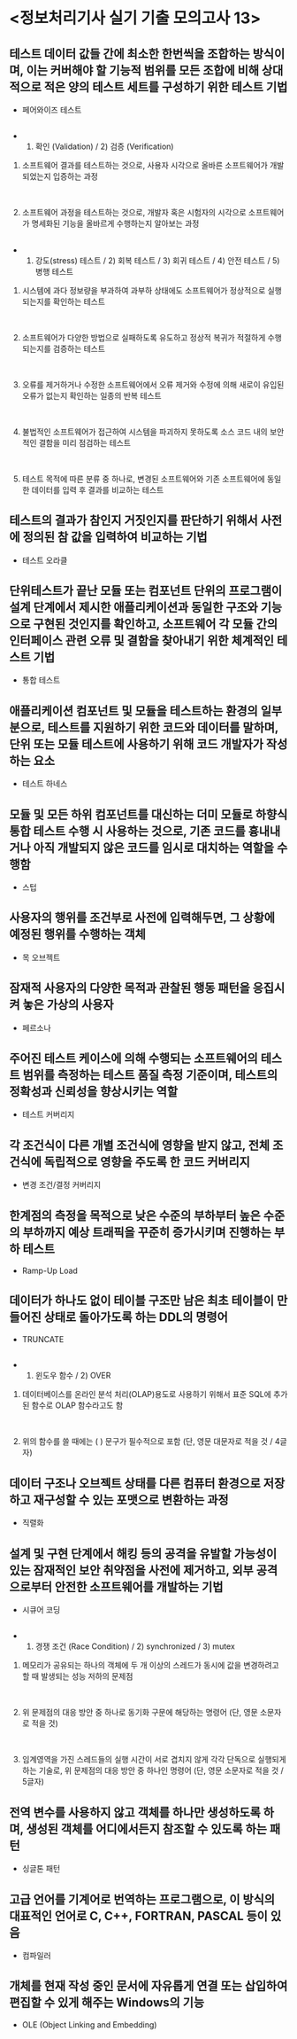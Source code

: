 # <정보처리기사 실기 기출 모의고사 13>

## 테스트 데이터 값들 간에 최소한 한번씩을 조합하는 방식이며, 이는 커버해야 할 기능적 범위를 모든 조합에 비해 상대적으로 적은 양의 테스트 세트를 구성하기 위한 테스트 기법

* 페어와이즈 테스트

## 

* 1) 확인 (Validation) / 2) 검증 (Verification)

1) 소프트웨어 결과를 테스트하는 것으로, 사용자 시각으로 올바른 소프트웨어가 개발되었는지 입증하는 과정

​

2) 소프트웨어 과정을 테스트하는 것으로, 개발자 혹은 시험자의 시각으로 소프트웨어가 명세화된 기능을 올바르게 수행하는지 알아보는 과정

## 

* 1) 강도(stress) 테스트 / 2) 회복 테스트 / 3) 회귀 테스트 / 4) 안전 테스트 / 5) 병행 테스트

1) 시스템에 과다 정보량을 부과하여 과부하 상태에도 소프트웨어가 정상적으로 실행되는지를 확인하는 테스트

​

2) 소프트웨어가 다양한 방법으로 실패하도록 유도하고 정상적 복귀가 적절하게 수행되는지를 검증하는 테스트

​

3) 오류를 제거하거나 수정한 소프트웨어에서 오류 제거와 수정에 의해 새로이 유입된 오류가 없는지 확인하는 일종의 반복 테스트

​

4) 불법적인 소프트웨어가 접근하여 시스템을 파괴하지 못하도록 소스 코드 내의 보안적인 결함을 미리 점검하는 테스트

​

5) 테스트 목적에 따른 분류 중 하나로, 변경된 소프트웨어와 기존 소프트웨어에 동일한 데이터를 입력 후 결과를 비교하는 테스트

## 테스트의 결과가 참인지 거짓인지를 판단하기 위해서 사전에 정의된 참 값을 입력하여 비교하는 기법

* 테스트 오라클

## 단위테스트가 끝난 모듈 또는 컴포넌트 단위의 프로그램이 설계 단계에서 제시한 애플리케이션과 동일한 구조와 기능으로 구현된 것인지를 확인하고, 소프트웨어 각 모듈 간의 인터페이스 관련 오류 및 결함을 찾아내기 위한 체계적인 테스트 기법 

* 통합 테스트

## 애플리케이션 컴포넌트 및 모듈을 테스트하는 환경의 일부분으로, 테스트를 지원하기 위한 코드와 데이터를 말하며, 단위 또는 모듈 테스트에 사용하기 위해 코드 개발자가 작성하는 요소

* 테스트 하네스

## 모듈 및 모든 하위 컴포넌트를 대신하는 더미 모듈로 하향식 통합 테스트 수행 시 사용하는 것으로, 기존 코드를 흉내내거나 아직 개발되지 않은 코드를 임시로 대치하는 역할을 수행함 

* 스텁

## 사용자의 행위를 조건부로 사전에 입력해두면, 그 상황에 예정된 행위를 수행하는 객체 

* 목 오브젝트

## 잠재적 사용자의 다양한 목적과 관찰된 행동 패턴을 응집시켜 놓은 가상의 사용자 

* 페르소나

## 주어진 테스트 케이스에 의해 수행되는 소프트웨어의 테스트 범위를 측정하는 테스트 품질 측정 기준이며, 테스트의 정확성과 신뢰성을 향상시키는 역할 

* 테스트 커버리지

## 각 조건식이 다른 개별 조건식에 영향을 받지 않고, 전체 조건식에 독립적으로 영향을 주도록 한 코드 커버리지

* 변경 조건/결정 커버리지

## 한계점의 측정을 목적으로 낮은 수준의 부하부터 높은 수준의 부하까지 예상 트래픽을 꾸준히 증가시키며 진행하는 부하 테스트

* Ramp-Up Load

## 데이터가 하나도 없이 테이블 구조만 남은 최초 테이블이 만들어진 상태로 돌아가도록 하는 DDL의 명령어 

* TRUNCATE

## 

* 1) 윈도우 함수 / 2) OVER

1) 데이터베이스를 온라인 분석 처리(OLAP)용도로 사용하기 위해서 표준 SQL에 추가된 함수로 OLAP 함수라고도 함

​

2) 위의 함수를 쓸 때에는 (          ) 문구가 필수적으로 포함 (단, 영문 대문자로 적을 것 / 4글자)

## 데이터 구조나 오브젝트 상태를 다른 컴퓨터 환경으로 저장하고 재구성할 수 있는 포맷으로 변환하는 과정

* 직렬화

## 설계 및 구현 단계에서 해킹 등의 공격을 유발할 가능성이 있는 잠재적인 보안 취약점을 사전에 제거하고, 외부 공격으로부터 안전한 소프트웨어를 개발하는 기법 

* 시큐어 코딩

## 

* 1) 경쟁 조건 (Race Condition) / 2) synchronized / 3) mutex

1) 메모리가 공유되는 하나의 객체에 두 개 이상의 스레드가 동시에 값을 변경하려고 할 때 발생되는 성능 저하의 문제점

​

2) 위 문제점의 대응 방안 중 하나로 동기화 구문에 해당하는 명령어 (단, 영문 소문자로 적을 것)

​

3) 임계영역을 가진 스레드들의 실행 시간이 서로 겹치지 않게 각각 단독으로 실행되게 하는 기술로, 위 문제점의 대응 방안 중 하나인 명령어 (단, 영문 소문자로 적을 것 / 5글자)

## 전역 변수를 사용하지 않고 객체를 하나만 생성하도록 하며, 생성된 객체를 어디에서든지 참조할 수 있도록 하는 패턴

* 싱글톤 패턴

## 고급 언어를 기계어로 번역하는 프로그램으로, 이 방식의 대표적인 언어로 C, C++, FORTRAN, PASCAL 등이 있음

* 컴파일러

## 개체를 현재 작성 중인 문서에 자유롭게 연결 또는 삽입하여 편집할 수 있게 해주는 Windows의 기능 

* OLE (Object Linking and Embedding)

